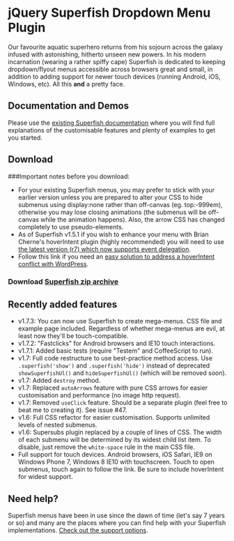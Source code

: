 # jQuery Superfish Dropdown Menu Plugin

Our favourite aquatic superhero returns from his sojourn across the galaxy infused with astonishing, hitherto unseen new powers. In his modern incarnation (wearing a rather spiffy cape) Superfish is dedicated to keeping dropdown/flyout menus accessible across browsers great and small, in addition to adding support for newer touch devices (running Android, iOS, Windows, etc). All this **and** a pretty face.

## Documentation and Demos

Please use the [existing Superfish documentation](http://users.tpg.com.au/j_birch/plugins/superfish/) where you will find full explanations of the customisable features and plenty of examples to get you started.

## Download

###Important notes before you download:
- For your existing Superfish menus, you may prefer to stick with your earlier version unless you are prepared to alter your CSS to hide submenus using display:none rather than off-canvas (eg. top:-999em), otherwise you may lose closing animations (the submenus will be off-canvas while the animation happens). Also, the arrow CSS has changed completely to use pseudo-elements.
- As of Superfish v1.5.1 if you wish to enhance your menu with Brian Cherne's hoverIntent plugin (highly recommended) you will need to use [the latest version (r7) which now supports event delegation](https://github.com/briancherne/jquery-hoverIntent).
- Follow this link if you need an [easy solution to address a hoverIntent conflict with WordPress](https://github.com/joeldbirch/superfish/issues/14#issuecomment-14554500).

### Download [Superfish zip archive](https://github.com/joeldbirch/superfish/archive/master.zip)

## Recently added features

- v1.7.3: You can now use Superfish to create mega-menus. CSS file and example page included. Regardless of whether mega-menus are evil, at least now they'll be touch-compatible.
- v1.7.2: "Fastclicks" for Android browsers and IE10 touch interactions.
- v1.7.1: Added basic tests (require "Testem" and CoffeeScript to run).
- v1.7: Full code restructure to use best-practice method access. Use `.superfish('show')` and `.superfish('hide')` instead of deprecated `showSuperfishUl()` and `hideSuperfishUl()` (which will be removed soon).
- v1.7: Added `destroy` method.
- v1.7: Replaced `autoArrows` feature with pure CSS arrows for easier customisation and performance (no image http request).
- v1.7: Removed `useClick` feature. Should be a separate plugin (feel free to beat me to creating it). See issue #47.
- v1.6: Full CSS refactor for easier customisation. Supports unlimited levels of nested submenus.
- v1.6: Supersubs plugin replaced by a couple of lines of CSS. The width of each submenu will be determined by its widest child list item. To disable, just remove the `white-space` rule in the main CSS file.
- Full support for touch devices. Android browsers, iOS Safari, IE9 on Windows Phone 7, Windows 8 IE10 with touchscreen. Touch to open submenus, touch again to follow the link. Be sure to include hoverIntent for widest support.

## Need help?

Superfish menus have been in use since the dawn of time (let's say 7 years or so) and many are the places where you can find help with your Superfish implementations. [Check out the support options](http://users.tpg.com.au/j_birch/plugins/superfish/download/#support).
